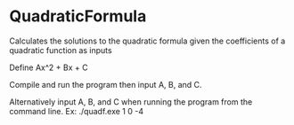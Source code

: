 # QuadraticFormula
Calculates the solutions to the quadratic formula given the coefficients of a quadratic function as inputs

Define Ax^2 + Bx + C

Compile and run the program then input A, B, and C.

Alternatively input A, B, and C when running the program from the command line.
Ex: ./quadf.exe 1 0 -4

